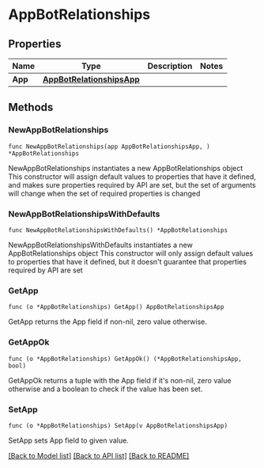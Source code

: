 # AppBotRelationships

## Properties

Name | Type | Description | Notes
------------ | ------------- | ------------- | -------------
**App** | [**AppBotRelationshipsApp**](AppBotRelationshipsApp.md) |  | 

## Methods

### NewAppBotRelationships

`func NewAppBotRelationships(app AppBotRelationshipsApp, ) *AppBotRelationships`

NewAppBotRelationships instantiates a new AppBotRelationships object
This constructor will assign default values to properties that have it defined,
and makes sure properties required by API are set, but the set of arguments
will change when the set of required properties is changed

### NewAppBotRelationshipsWithDefaults

`func NewAppBotRelationshipsWithDefaults() *AppBotRelationships`

NewAppBotRelationshipsWithDefaults instantiates a new AppBotRelationships object
This constructor will only assign default values to properties that have it defined,
but it doesn't guarantee that properties required by API are set

### GetApp

`func (o *AppBotRelationships) GetApp() AppBotRelationshipsApp`

GetApp returns the App field if non-nil, zero value otherwise.

### GetAppOk

`func (o *AppBotRelationships) GetAppOk() (*AppBotRelationshipsApp, bool)`

GetAppOk returns a tuple with the App field if it's non-nil, zero value otherwise
and a boolean to check if the value has been set.

### SetApp

`func (o *AppBotRelationships) SetApp(v AppBotRelationshipsApp)`

SetApp sets App field to given value.



[[Back to Model list]](../README.md#documentation-for-models) [[Back to API list]](../README.md#documentation-for-api-endpoints) [[Back to README]](../README.md)


